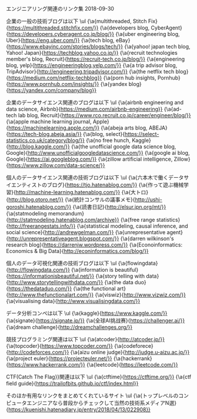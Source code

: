 エンジニアリング関連のリンク集
2018-09-30


企業の一般の技術ブログは以下
\ul
{\a{multithreaded, Stitch Fix}{https://multithreaded.stitchfix.com/}}
{\a{developers blog, CyberAgent}{https://developers.cyberagent.co.jp/blog/}}
{\a{uber engineering blog, Uber}{https://eng.uber.com/}}
{\a{tech blog, eBay}{https://www.ebayinc.com/stories/blogs/tech/}}
{\a{yahoo! japan tech blog, Yahoo! Japan}{https://techblog.yahoo.co.jp/}}
{\a{recruit technologies member's blog, Recruit}{https://recruit-tech.co.jp/blog/}}
{\a{engineering blog, yelp}{https://engineeringblog.yelp.com/}}
{\a{a trip advisor blog, TripAdvisor}{http://engineering.tripadvisor.com/}}
{\a{the netflix tech blog}{https://medium.com/netflix-techblog}}
{\a{porn hub insights, Pornhub}{https://www.pornhub.com/insights/}}
{\a{yandex blog}{https://yandex.com/company/blog}}

企業のデータサイエンス関連のブログは以下
\ul
{\a{airbnb engineering and data science, Airbnb}{https://medium.com/airbnb-engineering}}
{\a{ad-tech lab blog, Recruit}{https://www.rco.recruit.co.jp/career/engineer/blog/}}
{\a{apple machine learning journal, Apple}{https://machinelearning.apple.com/}}
{\a{abeja arts blog, ABEJA}{https://tech-blog.abeja.asia/}}
{\a{blog, select}{https://select-statistics.co.uk/category/blog/}}
{\a{no free hunch, Kaggle}{http://blog.kaggle.com/}}
{\a{the unofficial google data science blog, Google}{http://www.unofficialgoogledatascience.com/}}
{\a{google ai blog, Google}{https://ai.googleblog.com/}}
{\a{zillow artificial intelligence, Zillow}{https://www.zillow.com/data-science/}}


個人のデータサイエンス関連の技術ブログは以下
\ul
{\a{六本木で働くデータサイエンティストのブログ}{https://tjo.hatenablog.com/}}
{\a{作って遊ぶ機械学習}{http://machine-learning.hatenablog.com/}}
{\a{大トロ}{http://blog.otoro.net/}}
{\a{統計コンサルの議事メモ}{http://ushi-goroshi.hatenablog.com/}}
{\a{読書日記}{http://elsur.jpn.org/mt/}}
{\a{statmodeling memorandum}{http://statmodeling.hatenablog.com/archive}}
{\a{free range statistics}{http://freerangestats.info/}}
{\a{statistical modeling, causal inference, and social science}{http://andrewgelman.com/}}
{\a{unrepresentative agent}{http://unrepresentativeagent.blogspot.com/}}
{\a{darren wilkinson's research blog}{https://darrenjw.wordpress.com/}}
{\a{Econoinformatics: Economics & Big Data}{http://econinformatics.com/blog/}}


個人のデータ可視化関連の技術ブログは以下
\ul
{\a{flowingdata}{http://flowingdata.com/}}
{\a{information is beautiful}{https://informationisbeautiful.net/}}
{\a{story telling with data}{http://www.storytellingwithdata.com/}}
{\a{the data duo}{https://thedataduo.com/}}
{\a{the functional art}{http://www.thefunctionalart.com/}}
{\a{viswiz}{http://www.vizwiz.com/}}
{\a{visualising data}{http://www.visualisingdata.com/}}


データ分析コンペは以下
\ul
{\a{kaggle}{https://www.kaggle.com/}}
{\a{signate}{https://signate.jp/}}
{\a{全球AI挑战赛}{https://challenger.ai/}}
{\a{dream challenge}{http://dreamchallenges.org/}}


競技プログラミング関連は以下
\ul
{\a{atcoder}{http://atcoder.jp/}}
{\a{topcoder}{https://www.topcoder.com/}}
{\a{codeforece}{http://codeforces.com/}}
{\a{aizu online judge}{http://judge.u-aizu.ac.jp/}}
{\a{project euler}{https://projecteuler.net/}}
{\a{hackerrank}{https://www.hackerrank.com/}}
{\a{leetcode}{https://leetcode.com/}}


CTF(Catch The Flag}}関連は以下
\ul
{\a{ctftime}{https://ctftime.org/}}
{\a{ctf field guide}{https://trailofbits.github.io/ctf/index.html}}


そのほか有用なリンクをまとめてくれているサイト
\ul
{\a{トップレベルのコンピュータエンジニアなら普段からチェックして当然の技術系メディアN選}{https://kuenishi.hatenadiary.jp/entry/2018/04/13/022908}}
